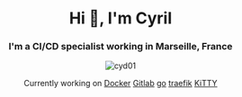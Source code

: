 <h1 align="center">Hi 👋, I'm Cyril</h1>

<h3 align="center">I'm a CI/CD specialist working in Marseille, France</h3>

<p align="center"><a><img align="center" src="https://github-readme-stats.vercel.app/api?username=cyd01&show_icons=true&count_private=1" alt="cyd01" /></a></p>

<p align="center">
Currently working on <a href="https://hub.docker.com" alt="docker">Docker</a> <a href="https://www.gitlab.com" alt="gitlab">Gitlab</a> <a href="https://golang.org/" alt"Go">go</a> <a href="https://traefik.io/" alt="Traefik">traefik</a> <a href="https://www.9bis.net/kitty" alt="KiTTY">KiTTY</a>
</p>

<!--
**cyd01/cyd01** is a ✨ _special_ ✨ repository because its `README.md` (this file) appears on your GitHub profile.

Here are some ideas to get you started:

- 🔭 I’m currently working on ...
- 🌱 I’m currently learning ...
- 👯 I’m looking to collaborate on ...
- 🤔 I’m looking for help with ...
- 💬 Ask me about ...
- 📫 How to reach me: ...
- 😄 Pronouns: ...
- ⚡ Fun fact: ...
-->
